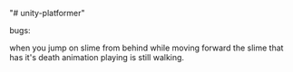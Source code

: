 "# unity-platformer" 

bugs:

when you jump on slime from behind while moving forward the slime that has it's death animation playing is still walking.